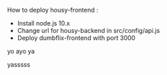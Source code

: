 How to deploy housy-frontend :

- Install node.js 10.x
- Change url for housy-backend in src/config/api.js
- Deploy dumbflix-frontend with port 3000

yo ayo
 ya

yasssss
